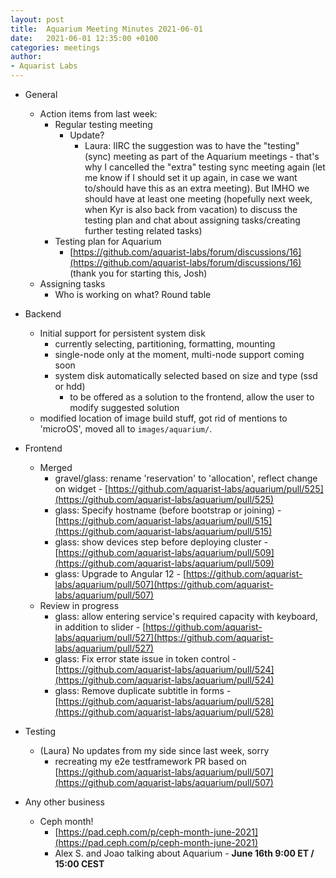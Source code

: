 ```yaml
---
layout: post
title:  Aquarium Meeting Minutes 2021-06-01
date:   2021-06-01 12:35:00 +0100
categories: meetings
author:
- Aquarist Labs
---
```


* General
   * Action items from last week:
       * Regular testing meeting
           * Update?
               * Laura: IIRC the suggestion was to have the "testing" (sync) meeting as part of the Aquarium meetings - that's why I cancelled the "extra" testing sync meeting again (let me know if I should set it up again, in case we want to/should have this as an extra meeting). But IMHO we should have at least one meeting (hopefully next week, when Kyr is also back from vacation) to discuss the testing plan and chat about assigning tasks/creating further testing related tasks)
       * Testing plan for Aquarium
           * [https://github.com/aquarist-labs/forum/discussions/16](https://github.com/aquarist-labs/forum/discussions/16) (thank you for starting this, Josh)
   * Assigning tasks
       * Who is working on what? Round table

* Backend
   * Initial support for persistent system disk
       * currently selecting, partitioning, formatting, mounting
       * single-node only at the moment, multi-node support coming soon
       * system disk automatically selected based on size and type (ssd or hdd)
           * to be offered as a solution to the frontend, allow the user to modify suggested solution
   * modified location of image build stuff, got rid of mentions to 'microOS', moved all to `images/aquarium/`.

* Frontend
   * Merged
       * gravel/glass: rename 'reservation' to 'allocation', reflect change on widget - [https://github.com/aquarist-labs/aquarium/pull/525](https://github.com/aquarist-labs/aquarium/pull/525)
       * glass: Specify hostname (before bootstrap or joining) - [https://github.com/aquarist-labs/aquarium/pull/515](https://github.com/aquarist-labs/aquarium/pull/515)
       * glass: show devices step before deploying cluster - [https://github.com/aquarist-labs/aquarium/pull/509](https://github.com/aquarist-labs/aquarium/pull/509)
       * glass: Upgrade to Angular 12 - [https://github.com/aquarist-labs/aquarium/pull/507](https://github.com/aquarist-labs/aquarium/pull/507)
   * Review in progress
       * glass: allow entering service's required capacity with keyboard, in addition to slider - [https://github.com/aquarist-labs/aquarium/pull/527](https://github.com/aquarist-labs/aquarium/pull/527)
       * glass: Fix error state issue in token control - [https://github.com/aquarist-labs/aquarium/pull/524](https://github.com/aquarist-labs/aquarium/pull/524)
       * glass: Remove duplicate subtitle in forms - [https://github.com/aquarist-labs/aquarium/pull/528](https://github.com/aquarist-labs/aquarium/pull/528)

* Testing
   * (Laura) No updates from my side since last week, sorry
       * recreating my e2e testframework PR based on [https://github.com/aquarist-labs/aquarium/pull/507](https://github.com/aquarist-labs/aquarium/pull/507)

* Any other business
   * Ceph month!
       * [https://pad.ceph.com/p/ceph-month-june-2021](https://pad.ceph.com/p/ceph-month-june-2021)
       * Alex S. and Joao talking about Aquarium - __June 16th 9:00 ET / 15:00 CEST__
